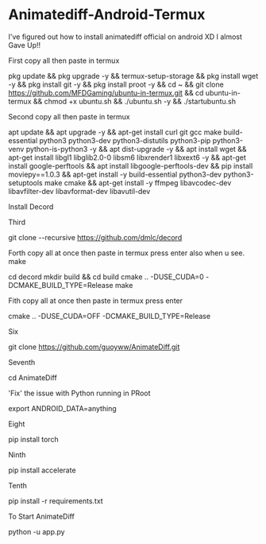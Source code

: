 # Animatediff-Android-Termux
I've figured out how to install animatediff official on android XD I almost Gave Up!!





First copy all then paste in termux


pkg update && pkg upgrade -y && termux-setup-storage && pkg install wget -y && pkg install git -y && pkg install proot -y && cd ~ && git clone https://github.com/MFDGaming/ubuntu-in-termux.git && cd ubuntu-in-termux && chmod +x ubuntu.sh && ./ubuntu.sh -y && ./startubuntu.sh


Second copy all then paste in termux

apt update && apt upgrade -y && apt-get install curl git gcc make build-essential python3 python3-dev python3-distutils python3-pip python3-venv python-is-python3 -y && apt dist-upgrade -y && apt install wget && apt-get install libgl1 libglib2.0-0 libsm6 libxrender1 libxext6 -y && apt-get install google-perftools &&
apt install libgoogle-perftools-dev && pip install moviepy==1.0.3 && apt-get install -y build-essential python3-dev python3-setuptools make cmake && apt-get install -y ffmpeg libavcodec-dev libavfilter-dev libavformat-dev libavutil-dev


Install Decord

Third

git clone --recursive https://github.com/dmlc/decord

Forth copy all at once then paste in termux press enter also when u see. make

cd decord
mkdir build && cd build
cmake .. -DUSE_CUDA=0 -DCMAKE_BUILD_TYPE=Release
make

Fith copy all at once then paste in termux press enter

cmake .. -DUSE_CUDA=OFF -DCMAKE_BUILD_TYPE=Release

Six

git clone https://github.com/guoyww/AnimateDiff.git

Seventh

cd AnimateDiff

'Fix' the issue with Python running in PRoot 

export ANDROID_DATA=anything

Eight

pip install torch

Ninth

pip install accelerate

Tenth

pip install -r requirements.txt

To Start AnimateDiff 

python -u app.py


















